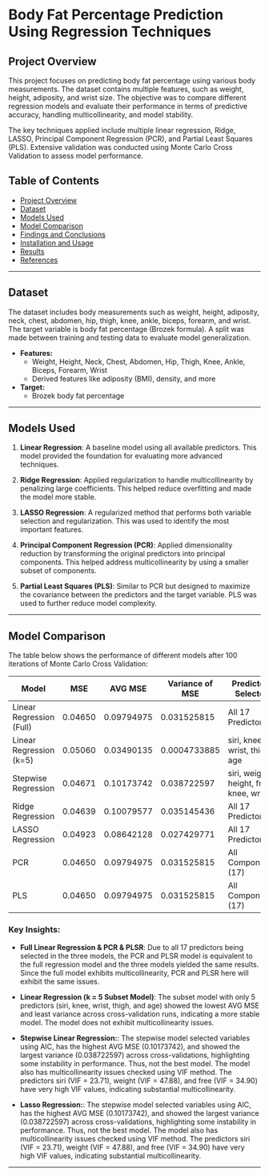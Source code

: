 # **Body Fat Percentage Prediction Using Regression Techniques**

## **Project Overview**
This project focuses on predicting body fat percentage using various body measurements. The dataset contains multiple features, such as weight, height, adiposity, and wrist size. The objective was to compare different regression models and evaluate their performance in terms of predictive accuracy, handling multicollinearity, and model stability.

The key techniques applied include multiple linear regression, Ridge, LASSO, Principal Component Regression (PCR), and Partial Least Squares (PLS). Extensive validation was conducted using Monte Carlo Cross Validation to assess model performance.

## **Table of Contents**
- [Project Overview](#project-overview)
- [Dataset](#dataset)
- [Models Used](#models-used)
- [Model Comparison](#model-comparison)
- [Findings and Conclusions](#findings-and-conclusions)
- [Installation and Usage](#installation-and-usage)
- [Results](#results)
- [References](#references)

---

## **Dataset**
The dataset includes body measurements such as weight, height, adiposity, neck, chest, abdomen, hip, thigh, knee, ankle, biceps, forearm, and wrist. The target variable is body fat percentage (Brozek formula). A split was made between training and testing data to evaluate model generalization.

- **Features:**
  - Weight, Height, Neck, Chest, Abdomen, Hip, Thigh, Knee, Ankle, Biceps, Forearm, Wrist
  - Derived features like adiposity (BMI), density, and more
- **Target:**
  - Brozek body fat percentage

---

## **Models Used**

1. **Linear Regression**:
   A baseline model using all available predictors. This model provided the foundation for evaluating more advanced techniques. 

2. **Ridge Regression**:
   Applied regularization to handle multicollinearity by penalizing large coefficients. This helped reduce overfitting and made the model more stable.

3. **LASSO Regression**:
   A regularized method that performs both variable selection and regularization. This was used to identify the most important features.

4. **Principal Component Regression (PCR)**:
   Applied dimensionality reduction by transforming the original predictors into principal components. This helped address multicollinearity by using a smaller subset of components.

5. **Partial Least Squares (PLS)**:
   Similar to PCR but designed to maximize the covariance between the predictors and the target variable. PLS was used to further reduce model complexity.

---

## **Model Comparison**
The table below shows the performance of different models after 100 iterations of Monte Carlo Cross Validation:

| **Model**              | **MSE**  | **AVG MSE**  | **Variance of MSE** | **Predictors Selected**     |
|------------------------|----------|--------------|---------------------|----------------------------|
| Linear Regression (Full) | 0.04650  | 0.09794975   | 0.031525815          | All 17 Predictors           |
| Linear Regression (k=5)  | 0.05060  | 0.03490135   | 0.0004733885         | siri, knee, wrist, thigh, age |
| Stepwise Regression      | 0.04671  | 0.10173742   | 0.038722597          | siri, weight, height, free, knee, wrist |
| Ridge Regression         | 0.04639  | 0.10079577   | 0.035145436          | All 17 Predictors           |
| LASSO Regression         | 0.04923  | 0.08642128   | 0.027429771          | All 17 Predictors           |
| PCR                      | 0.04650  | 0.09794975   | 0.031525815          | All Components (17)         |
| PLS                      | 0.04650  | 0.09794975   | 0.031525815          | All Components (17)         |

### Key Insights:
- **Full Linear Regression & PCR & PLSR**:  Due to all 17 predictors being selected in 
the three models, the PCR and PLSR model is equivalent to the full regression 
model and the three models yielded the same results. Since the full model exhibits 
multicollinearity, PCR and PLSR here will exhibit the same issues.

- **Linear Regression (k = 5 Subset Model)**: The subset model with only 5 predictors 
(siri, knee, wrist, thigh, and age) showed the lowest AVG MSE and least variance 
across cross-validation runs, indicating a more stable model. The model does not 
exhibit multicollinearity issues.

- **Stepwise Linear Regression:**: The stepwise model selected variables using AIC, has 
the highest AVG MSE (0.10173742), and showed the largest variance (0.038722597) 
across cross-validations, highlighting some instability in performance. Thus, not the 
best model. The model also has multicollinearity issues checked using VIF method. 
The predictors siri (VIF = 23.71), weight (VIF = 47.88), and free (VIF = 34.90) have very 
high VIF values, indicating substantial multicollinearity.

- **Lasso Regression:**: The stepwise model selected variables using AIC, has 
the highest AVG MSE (0.10173742), and showed the largest variance (0.038722597) 
across cross-validations, highlighting some instability in performance. Thus, not the 
best model. The model also has multicollinearity issues checked using VIF method. 
The predictors siri (VIF = 23.71), weight (VIF = 47.88), and free (VIF = 34.90) have very 
high VIF values, indicating substantial multicollinearity.

---

